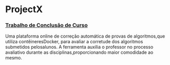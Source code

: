 # ProjectX

### [Trabalho de Conclusão de Curso](https://drive.google.com/open?id=1glfS89D2WsSWgHjatUF58__eCB2MoWi7)

Uma plataforma online de correção automática de provas de algoritmos,que utiliza contêineresDocker, para avaliar a corretude dos algoritmos submetidos pelosalunos. A ferramenta auxilia o professor no processo avaliativo durante as disciplinas,proporcionando maior comodidade ao mesmo.
